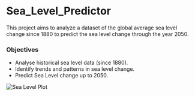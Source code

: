 # Sea_Level_Predictor
This project aims to analyze a dataset of the global average sea level change since 1880 to predict the sea level change through the year 2050.

### Objectives
- Analyse historical sea level data (since 1880).
- Identify trends and patterns in sea level change.
- Predict Sea Level change up to 2050.

![Sea Level Plot](https://github.com/SmithSteven22/freeCodeCamp_DataAnalysisPython/blob/main/Sea%20Level%20Predictor/sea_level_plot.png)
